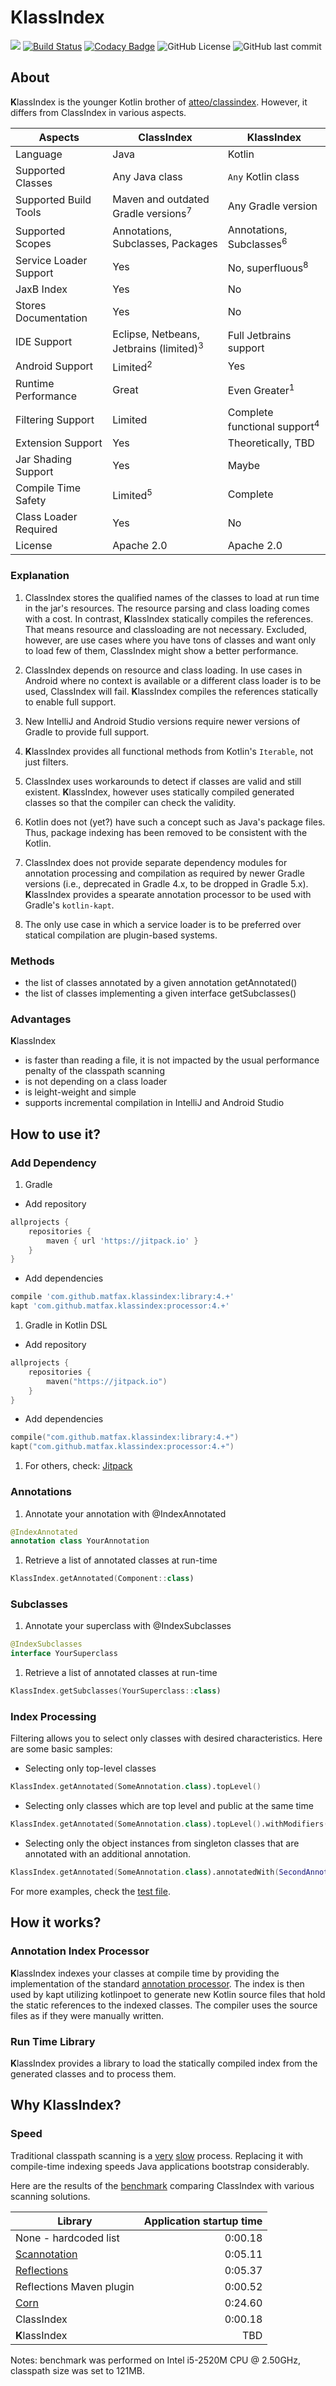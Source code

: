 # KlassIndex

[![](https://jitpack.io/v/matfax/klassindex.svg)](https://jitpack.io/#matfax/klassindex)
[![Build Status](https://travis-ci.com/matfax/classindex.svg?branch=master)](https://travis-ci.com/matfax/classindex)
[![Codacy Badge](https://api.codacy.com/project/badge/Grade/3241ef70d6614b049355a4bff6da7df3)](https://www.codacy.com/app/matfax/klassindex?utm_source=github.com&amp;utm_medium=referral&amp;utm_content=matfax/klassindex&amp;utm_campaign=Badge_Grade)
![GitHub License](https://img.shields.io/github/license/matfax/klassindex.svg)
![GitHub last commit](https://img.shields.io/github/last-commit/matfax/klassindex.svg)

## About
**K**lassIndex is the younger Kotlin brother of [atteo/classindex](https://github.com/atteo/classindex). However, it differs from ClassIndex in various aspects.

| Aspects | ClassIndex | **K**lassIndex |
|------------------------|----------------------------------------------------|-----------------------------------------|
| Language | Java | Kotlin |
| Supported Classes | Any Java class | `Any` Kotlin class |
| Supported Build Tools | Maven and outdated Gradle versions<sup>7</sup> | Any Gradle version |
| Supported Scopes | Annotations, Subclasses, Packages | Annotations, Subclasses<sup>6</sup> |
| Service Loader Support | Yes | No, superfluous<sup>8</sup> |
| JaxB Index | Yes | No |
| Stores Documentation | Yes | No |
| IDE Support | Eclipse, Netbeans, Jetbrains (limited)<sup>3</sup> | Full Jetbrains support |
| Android Support | Limited<sup>2</sup> | Yes |
| Runtime Performance | Great | Even Greater<sup>1</sup> |
| Filtering Support | Limited | Complete functional support<sup>4</sup> |
| Extension Support | Yes | Theoretically, TBD |
| Jar Shading Support | Yes | Maybe |
| Compile Time Safety | Limited<sup>5</sup> | Complete |
| Class Loader Required | Yes | No |
| License | Apache 2.0 | Apache 2.0 |

### Explanation

1. ClassIndex stores the qualified names of the classes to load at run time in the jar's resources. The resource parsing and class loading comes with a cost. In contrast, **K**lassIndex statically compiles the references. That means resource and classloading are not necessary. Excluded, however, are use cases where you have tons of classes and want only to load few of them, ClassIndex might show a better performance.

2. ClassIndex depends on resource and class loading. In use cases in Android where no context is available or a different class loader is to be used, ClassIndex will fail. **K**lassIndex compiles the references statically to enable full support.

3. New IntelliJ and Android Studio versions require newer versions of Gradle to provide full support.

4. **K**lassIndex provides all functional methods from Kotlin's `Iterable`, not just filters.

5. ClassIndex uses workarounds to detect if classes are valid and still existent. **K**lassIndex, however uses statically compiled generated classes so that the compiler can check the validity.

6. Kotlin does not (yet?) have such a concept such as Java's package files. Thus, package indexing has been removed to be consistent with the Kotlin.

7. ClassIndex does not provide separate dependency modules for annotation processing and compilation as required by newer Gradle versions (i.e., deprecated in Gradle 4.x, to be dropped in Gradle 5.x). **K**lassIndex provides a spearate annotation processor to be used with Gradle's `kotlin-kapt`.

8. The only use case in which a service loader is to be preferred over statical compilation are plugin-based systems.

### Methods

- the list of classes annotated by a given annotation getAnnotated()
- the list of classes implementing a given interface getSubclasses()

### Advantages
**K**lassIndex
- is faster than reading a file, it is not impacted by the usual performance penalty of the classpath scanning
- is not depending on a class loader
- is leight-weight and simple
- supports incremental compilation in IntelliJ and Android Studio

## How to use it?

### Add Dependency
1. Gradle
* Add repository
```groovy
allprojects {
	repositories {
		maven { url 'https://jitpack.io' }
	}
}
```
* Add dependencies
```groovy
compile 'com.github.matfax.klassindex:library:4.+'
kapt 'com.github.matfax.klassindex:processor:4.+'
```
1. Gradle in Kotlin DSL
* Add repository
```kotlin
allprojects {
    repositories {
    	maven("https://jitpack.io")
	}
}
```
* Add dependencies
```kotlin
compile("com.github.matfax.klassindex:library:4.+")
kapt("com.github.matfax.klassindex:processor:4.+")
```
1. For others, check: [Jitpack](https://jitpack.io/#matfax/klassindex)

### Annotations

1. Annotate your annotation with @IndexAnnotated
```kotlin
@IndexAnnotated
annotation class YourAnnotation
```
1. Retrieve a list of annotated classes at run-time
```kotlin
KlassIndex.getAnnotated(Component::class)
```

### Subclasses

1. Annotate your superclass with @IndexSubclasses
```kotlin
@IndexSubclasses
interface YourSuperclass
```
1. Retrieve a list of annotated classes at run-time
```kotlin
KlassIndex.getSubclasses(YourSuperclass::class)
```

### Index Processing

Filtering allows you to select only classes with desired characteristics. Here are some basic samples:

* Selecting only top-level classes

```kotlin
KlassIndex.getAnnotated(SomeAnnotation.class).topLevel()
```

* Selecting only classes which are top level and public at the same time

```kotlin
KlassIndex.getAnnotated(SomeAnnotation.class).topLevel().withModifiers(Modifier.PUBLIC)
```

* Selecting only the object instances from singleton classes that are annotated with an additional annotation.

```kotlin
KlassIndex.getAnnotated(SomeAnnotation.class).annotatedWith(SecondAnnotation::class).objects()
```

For more examples, check the [test file](https://github.com/matfax/klassindex/blob/master/test/src/test/kotlin/com/github/matfax/klassindex/KlassSubIndexTest.kt).

## How it works?

### Annotation Index Processor

**K**lassIndex indexes your classes at compile time by providing the implementation of the standard [annotation 
processor](http://www.jcp.org/en/jsr/detail?id=269). The index is then used by kapt utilizing kotlinpoet to generate new Kotlin source files that hold the static references to the indexed classes. The compiler uses the source files as if they were manually written.

### Run Time Library

**K**lassIndex provides a library to load the statically compiled index from the generated classes and to process them.

## Why KlassIndex?

### Speed

Traditional classpath scanning is a [very](https://www.leveluplunch.com/blog/2015/08/11/reducing-startup-times-spring-applications-context/)
[slow](https://wiki.apache.org/tomcat/HowTo/FasterStartUp) process. 
Replacing it with compile-time indexing speeds Java applications bootstrap considerably.

Here are the results of the [benchmark](https://github.com/atteo/classindex-benchmark) comparing ClassIndex with various scanning solutions.

| Library | Application startup time |
|----------------------------------------------------------------|-------------------------:|
| None - hardcoded list | 0:00.18 |
| [Scannotation](http://scannotation.sourceforge.net/) | 0:05.11 |
| [Reflections](https://github.com/ronmamo/reflections) | 0:05.37 |
| Reflections Maven plugin | 0:00.52 |
| [Corn](https://sites.google.com/site/javacornproject/corn-cps) | 0:24.60 |
| ClassIndex | 0:00.18 |
| **K**lassIndex | TBD |

Notes: benchmark was performed on Intel i5-2520M CPU @ 2.50GHz, classpath size was set to 121MB.
